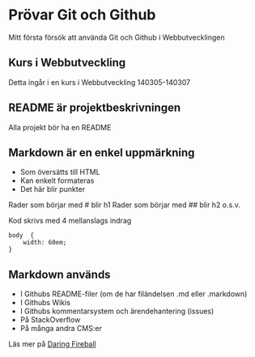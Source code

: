 # Prövar Git och Github

Mitt första försök att använda Git och Github i Webbutvecklingen

## Kurs i Webbutveckling
Detta ingår i en kurs i Webbutveckling 140305-140307

## README är projektbeskrivningen
Alla projekt bör ha en README

## Markdown är en enkel uppmärkning
 * Som översätts till HTML
 * Kan enkelt formateras
 * Det här blir punkter
 
Rader som börjar med # blir h1
Rader som börjar med ## blir h2
o.s.v.

Kod skrivs med 4 mellanslags indrag

    body  {
	    width: 60em;
	}

## Markdown används
 * I Githubs README-filer (om de har filändelsen .md eller .markdown)
 * I Githubs Wikis
 * I Githubs kommentarsystem och ärendehantering (issues)
 * På StackOverflow
 * På många andra CMS:er
 
 Läs mer på [Daring Fireball](http://daringfireball.net/projects/markdown/)
  

